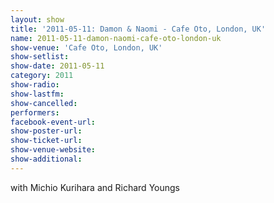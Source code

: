 ```yaml
---
layout: show
title: '2011-05-11: Damon & Naomi - Cafe Oto, London, UK'
name: 2011-05-11-damon-naomi-cafe-oto-london-uk
show-venue: 'Cafe Oto, London, UK'
show-setlist: 
show-date: 2011-05-11
category: 2011
show-radio: 
show-lastfm: 
show-cancelled: 
performers: 
facebook-event-url: 
show-poster-url: 
show-ticket-url: 
show-venue-website: 
show-additional: 
---
```


with Michio Kurihara and Richard Youngs